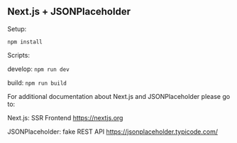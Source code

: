 ## Next.js + JSONPlaceholder

Setup:

```npm install```

Scripts:

develop: ```npm run dev```

build: ```npm run build``` 
   
For additional documentation about Next.js and JSONPlaceholder please go to:

Next.js: SSR Frontend https://nextjs.org

JSONPlaceholder: fake REST API https://jsonplaceholder.typicode.com/
